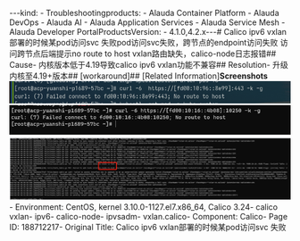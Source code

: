 ---kind:   - Troubleshootingproducts:    - Alauda Container Platform   - Alauda DevOps   - Alauda AI   - Alauda Application Services   - Alauda Service Mesh   - Alauda Developer PortalProductsVersion:   - 4.1.0,4.2.x---<!-- A type of document that involves encountering a fault, diag...it, performing root cause analysis, and providing solutions. --># Calico ipv6 vxlan部署的时候某pod访问svc 失败pod访问svc失败，跨节点的endpoint访问失败 访问跨节点后端提示no route to host vxlan路由缺失，calico-node日志报错## Cause- 内核版本低于4.19导致calico ipv6 vxlan功能不兼容## Resolution- 升级内核至4.19+版本## [workaround]## [Related Information]**Screenshots**![](assets/calico-ipv6-vxlanbu-shu-de-shi-hou-mou-podfang-wen-svc-shi-bai/image-2024-2-5_16-44-13.png)![](assets/calico-ipv6-vxlanbu-shu-de-shi-hou-mou-podfang-wen-svc-shi-bai/image-2024-2-5_16-45-33.png)![](assets/calico-ipv6-vxlanbu-shu-de-shi-hou-mou-podfang-wen-svc-shi-bai/image-2024-2-5_16-48-23.png)- Environment: CentOS, kernel 3.10.0-1127.el7.x86_64, Calico 3.24- calico vxlan- ipv6- calico-node- ipvsadm- vxlan.calico- Component: Calico- Page ID: 188712217- Original Title: Calico ipv6 vxlan部署的时候某pod访问svc 失败